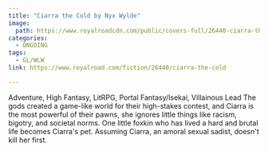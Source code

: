 ```yaml
---
title: "Ciarra the Cold by Nyx Wylde"
image:
  path: https://www.royalroadcdn.com/public/covers-full/26440-ciarra-the-cold.jpg
categories:
  - ONGOING
tags:
  - GL/WLW
link: https://www.royalroad.com/fiction/26440/ciarra-the-cold

---
```

Adventure, High Fantasy, LitRPG, Portal Fantasy/Isekai, Villainous Lead
The gods created a game-like world for their high-stakes contest, and Ciarra is the most powerful of their pawns, she ignores little things like racism, bigotry, and societal norms.
One little foxkin who has lived a hard and brutal life becomes Ciarra's pet.
Assuming Ciarra, an amoral sexual sadist, doesn't kill her first.

